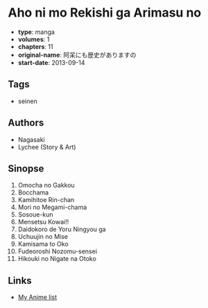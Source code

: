 # Aho ni mo Rekishi ga Arimasu no

-   **type**: manga
-   **volumes**: 1
-   **chapters**: 11
-   **original-name**: 阿呆にも歴史がありますの
-   **start-date**: 2013-09-14

## Tags

-   seinen

## Authors

-   Nagasaki
-   Lychee (Story & Art)

## Sinopse

1. Omocha no Gakkou
2. Bocchama
3. Kamihitoe Rin-chan
4. Mori no Megami-chama
5. Sosoue-kun
6. Mensetsu Kowai!!
7. Daidokoro de Yoru Ningyou ga
8. Uchuujin no Mise
9. Kamisama to Oko
10. Fudeoroshi Nozomu-sensei
11. Hikouki no Nigate na Otoko

## Links

-   [My Anime list](https://myanimelist.net/manga/61611/Aho_ni_mo_Rekishi_ga_Arimasu_no)
